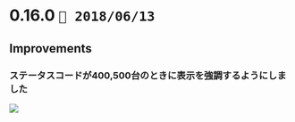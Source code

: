 0.16.0   `📅 2018/06/13` 
===============================

## Improvements

### ステータスコードが400,500台のときに表示を強調するようにしました

![](https://dl.dropboxusercontent.com/s/n5ov4ke7u56rh4a/0.16.0-1.png)


